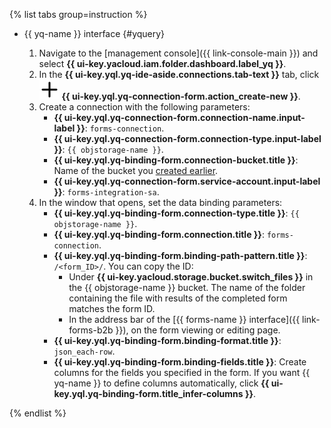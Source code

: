 {% list tabs group=instruction %}

- {{ yq-name }} interface {#yquery}

  1. Navigate to the [management console]({{ link-console-main }}) and select **{{ ui-key.yacloud.iam.folder.dashboard.label_yq }}**.
  1. In the **{{ ui-key.yql.yq-ide-aside.connections.tab-text }}** tab, click ![info](../../_assets/console-icons/plus.svg) **{{ ui-key.yql.yq-connection-form.action_create-new }}**.
  1. Create a connection with the following parameters:
      * **{{ ui-key.yql.yq-connection-form.connection-name.input-label }}**: `forms-connection`.
      * **{{ ui-key.yql.yq-connection-form.connection-type.input-label }}**: `{{ objstorage-name }}`.
      * **{{ ui-key.yql.yq-binding-form.connection-bucket.title }}**: Name of the bucket you [created earlier](#create-s3-bucket).
      * **{{ ui-key.yql.yq-connection-form.service-account.input-label }}**: `forms-integration-sa`.
  1. In the window that opens, set the data binding parameters:
      * **{{ ui-key.yql.yq-binding-form.connection-type.title }}**: `{{ objstorage-name }}`.
      * **{{ ui-key.yql.yq-binding-form.connection.title }}**: `forms-connection`.
      * **{{ ui-key.yql.yq-binding-form.binding-path-pattern.title }}**: `/<form_ID>/`.
        You can copy the ID:
          * Under **{{ ui-key.yacloud.storage.bucket.switch_files }}** in the {{ objstorage-name }} bucket. The name of the folder containing the file with results of the completed form matches the form ID.
          * In the address bar of the [{{ forms-name }} interface]({{ link-forms-b2b }}), on the form viewing or editing page.        
      * **{{ ui-key.yql.yq-binding-form.binding-format.title }}**: `json_each-row`.
      * **{{ ui-key.yql.yq-binding-form.binding-fields.title }}**: Create columns for the fields you specified in the form.
        If you want {{ yq-name }} to define columns automatically, click **{{ ui-key.yql.yq-binding-form.title_infer-columns }}**.

{% endlist %}
